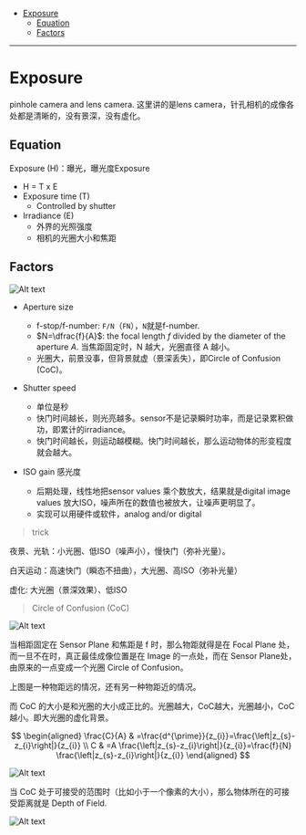 - [Exposure](#exposure)
  - [Equation](#equation)
  - [Factors](#factors)


---

# Exposure

pinhole camera and lens camera. 这里讲的是lens camera，针孔相机的成像各处都是清晰的，没有景深，没有虚化。
## Equation
Exposure (H)：曝光，曝光度Exposure
- H = T x E 
- Exposure time (T) 
    - Controlled by shutter 
- Irradiance (E) 
    - 外界的光照强度
    - 相机的光圈大小和焦距

## Factors

![Alt text](https://cdn.jsdelivr.net/gh/sword4869/pic1@main/images/202407062034352.png)

- Aperture size 
    - f-stop/f-number: `F/N`（`FN`），`N`就是f-number.
    - $N=\dfrac{f}{A}$: the focal length $f$ divided by the diameter of the aperture $A$. 当焦距固定时，N 越大，光圈直径 A 越小。
    - 光圈大，前景没事，但背景就虚（景深丢失），即Circle of Confusion (CoC)。

- Shutter speed 
    - 单位是秒
    - 快门时间越长，则光亮越多。sensor不是记录瞬时功率，而是记录累积做功，即累计的irradiance。
    - 快门时间越长，则运动越模糊。快门时间越长，那么运动物体的形变程度就会越大。

- ISO gain 感光度
    - 后期处理，线性地把sensor values 乘个数放大，结果就是digital image values
      放大ISO，噪声所在的数值也被放大，让噪声更明显了。 
    - 实现可以用硬件或软件，analog and/or digital


> trick

夜景、光轨：小光圈、低ISO（噪声小），慢快门（弥补光量）。

白天运动：高速快门（瞬态不扭曲），大光圈、高ISO（弥补光量）

虚化: 大光圈（景深效果）、低ISO

> Circle of Confusion (CoC)

![Alt text](https://cdn.jsdelivr.net/gh/sword4869/pic1@main/images/202407062034353.png) 

当相距固定在 Sensor Plane 和焦距是 f 时，那么物距就得是在 Focal Plane 处，而一旦不在时，真正最佳成像位置是在 Image 的一点处，而在 Sensor Plane处，由原来的一点变成一个光圈 Circle of Confusion。

上图是一种物距远的情况，还有另一种物距近的情况。

而 CoC 的大小是和光圈的大小成正比的。光圈越大，CoC越大，光圈越小，CoC 越小。即大光圈的虚化背景。


$$
\begin{aligned}
\frac{C}{A} & =\frac{d^{\prime}}{z_{i}}=\frac{\left|z_{s}-z_{i}\right|}{z_{i}} 
\\ C & =A \frac{\left|z_{s}-z_{i}\right|}{z_{i}}=\frac{f}{N} \frac{\left|z_{s}-z_{i}\right|}{z_{i}}
\end{aligned}
$$


![Alt text](https://cdn.jsdelivr.net/gh/sword4869/pic1@main/images/202407062034354.png)  

当 CoC 处于可接受的范围时（比如小于一个像素的大小），那么物体所在的可接受距离就是 Depth of Field.


![Alt text](https://cdn.jsdelivr.net/gh/sword4869/pic1@main/images/202407062034355.png) 